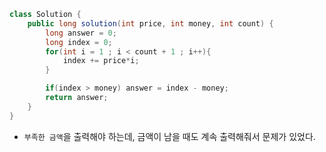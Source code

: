```Java
class Solution {
    public long solution(int price, int money, int count) {
        long answer = 0;
        long index = 0;
        for(int i = 1 ; i < count + 1 ; i++){
            index += price*i;
        }

        if(index > money) answer = index - money;
        return answer;
    }
}
```
- `부족한 금액`을 출력해야 하는데, 금액이 남을 때도 계속 출력해줘서 문제가 있었다.
